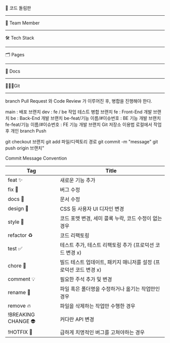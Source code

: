 🎯 코드 돌림판

<hr>
🐼 Team Member
<hr>
🛠️ Tech Stack
<hr>

🗂️ Pages

<hr>

📃 Docs

<hr>

🧑🏻‍💻Git

 <hr>
branch
Pull Request 와 Code Review 가 이루어진 후, 병합을 진행해야 한다.

main : 배포 브랜치
dev : fe / be 작업 테스트 병합 브랜치
fe : Front-End 개발 브랜치
be : Back-End 개발 브랜치
be-feat/기능 이름/#이슈번호 : BE 기능 개발 브랜치
fe-feat/기능 이름/#이슈번호 : FE 기능 개발 브랜치
Git 저장소 이용법
로컬에서 작업 후 개인 branch Push

git checkout 브랜치
git add 파일/디렉토리 경로
git commit -m "message"
git push origin 브랜치"

Commit Message Convention

| Tag                 | Title                                                             |
| ------------------- | ----------------------------------------------------------------- |
| feat ✨             | 새로운 기능 추가                                                  |
| fix 🐛              | 버그 수정                                                         |
| docs 📝             | 문서 수정                                                         |
| design 💄           | CSS 등 사용자 UI 디자인 변경                                      |
| style 💄            | 코드 포맷 변경, 세미 콜록 누락, 코드 수정이 없는 경우             |
| refactor ♻️         | 코드 리팩토링                                                     |
| test ✅             | 테스트 추가, 테스트 리팩토링 추가 (프로덕션 코드 변경 x)          |
| chore 👷            | 빌드 테스트 업데이트, 패키지 매니저를 설정 (프로덕션 코드 변경 x) |
| comment 💡          | 필요한 주석 추가 및 변경                                          |
| rename 🚚           | 파일 혹은 폴더명을 수정하거나 옮기는 작업만인 경우                |
| remove 🔥           | 파일을 삭제하는 작업만 수행한 경우                                |
| !BREAKING CHANGE 👽 | 커다란 API 변경                                                   |
| !HOTFIX 🐛          | 급하게 치명적인 버그를 고쳐야하는 경우                            |
